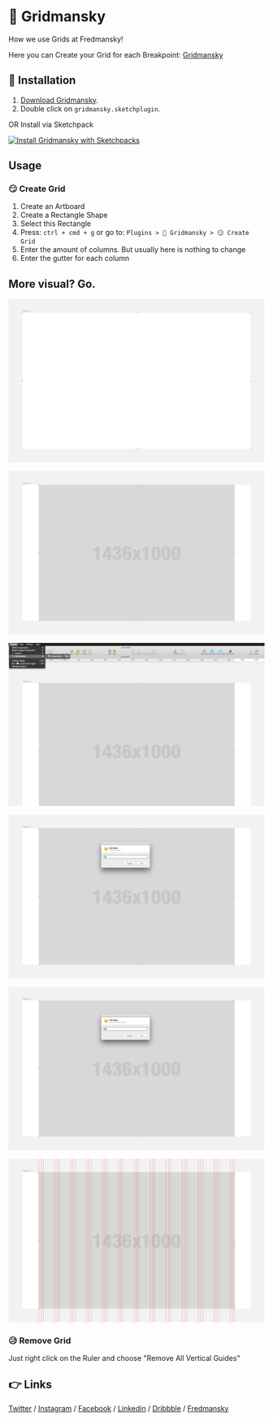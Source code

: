 # 📏 Gridmansky
How we use Grids at Fredmansky!

Here you can Create your Grid for each Breakpoint: [Gridmansky](https://codepen.io/davidhellmann/pen/XjxarX)


## 🤗 Installation
1. [Download Gridmansky](https://github.com/davidhellmann/gridmansky/archive/master.zip).
2. Double click on `gridmansky.sketchplugin`.

OR Install via Sketchpack

[![Install Gridmansky with Sketchpacks](http://sketchpacks-com.s3.amazonaws.com/assets/badges/sketchpacks-badge-install.png "Install Gridmansky with Sketchpacks")](https://sketchpacks.com/davidhellmann/gridmansky/install)


## Usage
### 😏 Create Grid
1. Create an Artboard
2. Create a Rectangle Shape
3. Select this Rectangle
4. Press: `ctrl + cmd + g` or go to: `Plugins > 📏 Gridmansky > 😏 Create Grid`
5. Enter the amount of columns. But usually here is nothing to change
6. Enter the gutter for each column

## More visual? Go.

![Screen 01](/screen_01.png)

![Screen 02](/screen_02.png)

![Screen 03](/screen_03.png)

![Screen 04](/screen_04.png)

![Screen 05](/screen_05.png)

![Screen 06](/screen_06.png)


### 😥 Remove Grid
Just right click on the Ruler and choose "Remove All Vertical Guides"


## 👉 Links
[Twitter](https://www.twitter.com/davidhellmann) / [Instagram](https://www.instagram.com/davidhellmann) / [Facebook](https://www.facebook.com/davidhellmann84) / [Linkedin](https://www.linkedin.com/in/davidhellmann/) / [Dribbble](https://dribbble.com/davidhellmann) / [Fredmansky](http://fredmansky.at)
